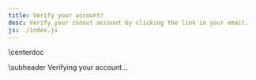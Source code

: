 ```yaml
---
title: Verify your account!
desc: Verify your zSnout account by clicking the link in your email.
js: ./index.js
---
```


\centerdoc

\subheader Verifying your account...
